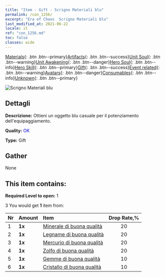```yaml
---
title: "Item - Gift - Scrigno Materiali blu"
permalink: /con_1256/
excerpt: "Era of Chaos  Scrigno Materiali blu"
last_modified_at: 2021-06-22
locale: it
ref: "con_1256.md"
toc: false
classes: wide
---
```

 [Materials](/ItemsIT/){: .btn .btn--primary}[Artifacts](/ItemsIT/Artifacts/){: .btn .btn--success}[Unit Soul](/ItemsIT/UnitSoul/){: .btn .btn--warning}[Unit Awakening](/ItemsIT/UnitAwakening/){: .btn .btn--danger}[Hero Soul](/ItemsIT/HeroSoul/){: .btn .btn--info}[Hero Skill](/ItemsIT/HeroSkill/){: .btn .btn--primary}[Gift](/ItemsIT/Gift/){: .btn .btn--success}[Event related](/ItemsIT/Events/){: .btn .btn--warning}[Avatars](/ItemsIT/Avatars/){: .btn .btn--danger}[Consumables](/ItemsIT/Consumables/){: .btn .btn--info}[Unknown](/ItemsIT/Unknown/){: .btn .btn--primary}

 ![Scrigno Materiali blu](/images/t/i_304002.png)

## Dettagli
 **Descrizione:** Ottieni un oggetto blu casuale per il potenziamento dell'equipaggiamento.

 **Quality:** <span style="color: #0000CD">OK</span>

 **Type:** Gift

## Gather

  None

## This item contains:

 **Required Level to open:** 1

 3 You would get **1** item  from:

  | Nr | Amount |     Item    | Drop Rate,% |
  |:---|:-------|:------------|:---------:|
  | 1 |  **1x** | [Minerale di buona qualità](/ItemsIT/mat_12/) | 20 | 
  | 2 |  **1x** | [Legname di buona qualità](/ItemsIT/mat_13/) | 20 | 
  | 3 |  **1x** | [Mercurio di buona qualità](/ItemsIT/mat_14/) | 20 | 
  | 4 |  **1x** | [Zolfo di buona qualità](/ItemsIT/mat_15/) | 20 | 
  | 5 |  **1x** | [Gemme di buona qualità](/ItemsIT/mat_16/) | 10 | 
  | 6 |  **1x** | [Cristallo di buona qualità](/ItemsIT/mat_17/) | 10 | 
